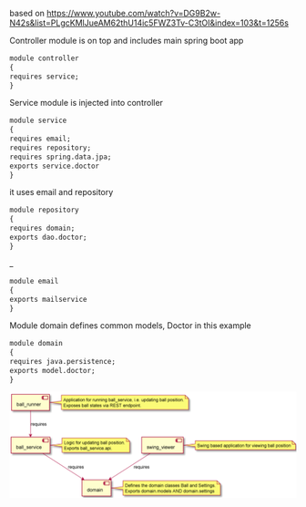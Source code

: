 based on
https://www.youtube.com/watch?v=DG9B2w-N42s&list=PLgcKMlJueAM62thU14ic5FWZ3Tv-C3tOI&index=103&t=1256s

Controller module is on top and includes main spring boot app

    module controller
    {
    requires service;
    }

Service module is injected into controller

    module service
    {
    requires email;
    requires repository;
    requires spring.data.jpa;
    exports service.doctor
    }

it uses email and repository 

    module repository
    {
    requires domain;
    exports dao.doctor;
    }

_

    module email
    {
    exports mailservice
    }


Module domain defines common models, Doctor in this example
    
    module domain
    {
    requires java.persistence;
    exports model.doctor;
    }

![img.png](img.png)


